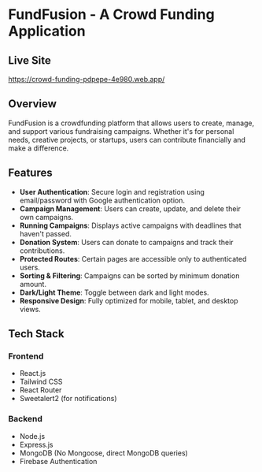 # FundFusion - A Crowd Funding Application

## Live Site
https://crowd-funding-pdpepe-4e980.web.app/
## Overview
FundFusion is a crowdfunding platform that allows users to create, manage, and support various fundraising campaigns. Whether it's for personal needs, creative projects, or startups, users can contribute financially and make a difference.

## Features
- **User Authentication**: Secure login and registration using email/password with Google authentication option.
- **Campaign Management**: Users can create, update, and delete their own campaigns.
- **Running Campaigns**: Displays active campaigns with deadlines that haven't passed.
- **Donation System**: Users can donate to campaigns and track their contributions.
- **Protected Routes**: Certain pages are accessible only to authenticated users.
- **Sorting & Filtering**: Campaigns can be sorted by minimum donation amount.
- **Dark/Light Theme**: Toggle between dark and light modes.
- **Responsive Design**: Fully optimized for mobile, tablet, and desktop views.

## Tech Stack
### Frontend
- React.js
- Tailwind CSS
- React Router
- Sweetalert2 (for notifications)

### Backend
- Node.js
- Express.js
- MongoDB (No Mongoose, direct MongoDB queries)
- Firebase Authentication

